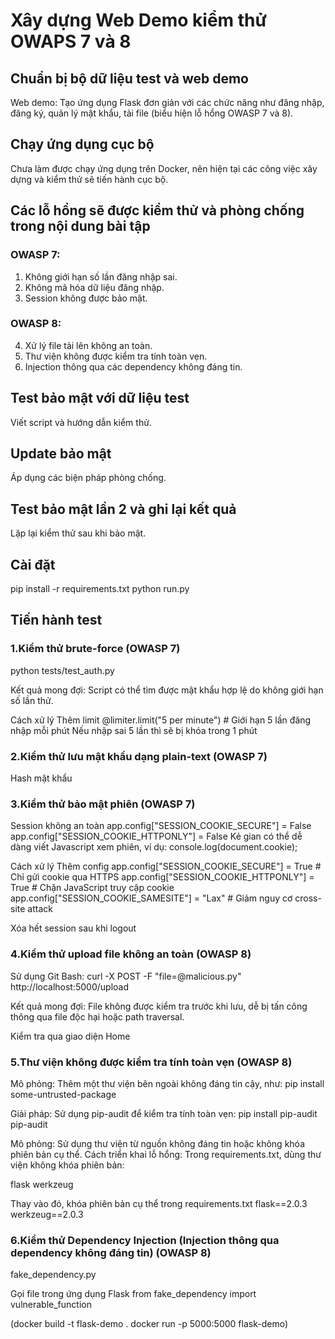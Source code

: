 # Xây dựng Web Demo kiểm thử OWAPS 7 và 8
## Chuẩn bị bộ dữ liệu test và web demo
Web demo: Tạo ứng dụng Flask đơn giản với các chức năng như đăng nhập, đăng ký, quản lý mật khẩu, tải file (biểu hiện lỗ hổng OWASP 7 và 8).

## Chạy ứng dụng cục bộ
Chưa làm được chạy ứng dụng trên Docker, nên hiện tại các công việc xây dựng và kiểm thử sẽ tiến hành cục bộ. 

## Các lỗ hổng sẽ được kiểm thử và phòng chống trong nội dung bài tập
### OWASP 7:
1. Không giới hạn số lần đăng nhập sai.
2. Không mã hóa dữ liệu đăng nhập.
3. Session không được bảo mật.
### OWASP 8:
4. Xử lý file tải lên không an toàn.
5. Thư viện không được kiểm tra tính toàn vẹn.
6. Injection thông qua các dependency không đáng tin.

## Test bảo mật với dữ liệu test
Viết script và hướng dẫn kiểm thử.

## Update bảo mật
Áp dụng các biện pháp phòng chống.

## Test bảo mật lần 2 và ghi lại kết quả
Lặp lại kiểm thử sau khi bảo mật.

## Cài đặt
pip install -r requirements.txt
python run.py

## Tiến hành test
### 1.Kiểm thử brute-force (OWASP 7)
python tests/test_auth.py

Kết quả mong đợi: Script có thể tìm được mật khẩu hợp lệ do không giới hạn số lần thử.

Cách xử lý
Thêm limit
@limiter.limit("5 per minute")  # Giới hạn 5 lần đăng nhập mỗi phút
Nếu nhập sai 5 lần thì sẽ bị khóa trong 1 phút

### 2.Kiểm thử lưu mật khẩu dạng plain-text (OWASP 7)
Hash mật khẩu

### 3.Kiểm thử bảo mật phiên (OWASP 7)
Session không an toàn
app.config["SESSION_COOKIE_SECURE"] = False
app.config["SESSION_COOKIE_HTTPONLY"] = False
Kẻ gian có thể dễ dàng viết Javascript xem phiên, ví dụ:
console.log(document.cookie);

Cách xử lý
Thêm config
app.config["SESSION_COOKIE_SECURE"] = True  # Chỉ gửi cookie qua HTTPS
app.config["SESSION_COOKIE_HTTPONLY"] = True  # Chặn JavaScript truy cập cookie
app.config["SESSION_COOKIE_SAMESITE"] = "Lax"  # Giảm nguy cơ cross-site attack

Xóa hết session sau khi logout

### 4.Kiểm thử upload file không an toàn (OWASP 8)
Sử dụng Git Bash:
curl -X POST -F "file=@malicious.py" http://localhost:5000/upload

Kết quả mong đợi: File không được kiểm tra trước khi lưu, dễ bị tấn công thông qua file độc hại hoặc path traversal.

Kiểm tra qua giao diện Home

### 5.Thư viện không được kiểm tra tính toàn vẹn (OWASP 8)
Mô phỏng: Thêm một thư viện bên ngoài không đáng tin cậy, như:
pip install some-untrusted-package

Giải pháp: 
Sử dụng pip-audit để kiểm tra tính toàn vẹn:
pip install pip-audit
pip-audit

Mô phỏng: Sử dụng thư viện từ nguồn không đáng tin hoặc không khóa phiên bản cụ thể.
Cách triển khai lỗ hổng: Trong requirements.txt, dùng thư viện không khóa phiên bản:

flask
werkzeug

Thay vào đó, khóa phiên bản cụ thể trong requirements.txt
flask==2.0.3
werkzeug==2.0.3

### 6.Kiểm thử Dependency Injection (Injection thông qua dependency không đáng tin) (OWASP 8)
fake_dependency.py

Gọi file trong ứng dụng Flask
from fake_dependency import vulnerable_function

(docker build -t flask-demo .
docker run -p 5000:5000 flask-demo)